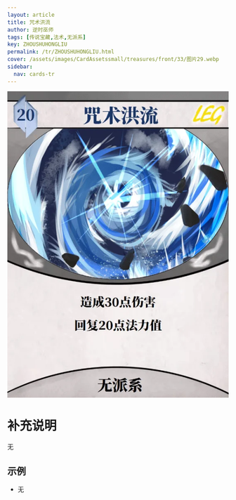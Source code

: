 ```yaml
---
layout: article
title: 咒术洪流
author: 逆时巫师
tags: [传说宝藏,法术,无派系]
key: ZHOUSHUHONGLIU
permalink: /tr/ZHOUSHUHONGLIU.html
cover: /assets/images/CardAssetssmall/treasures/front/33/图片29.webp
sidebar:
  nav: cards-tr
---
```

![](/assets/images/CardAssets/treasures/front/33/图片29.webp)

# 补充说明
无


## 示例
* 无